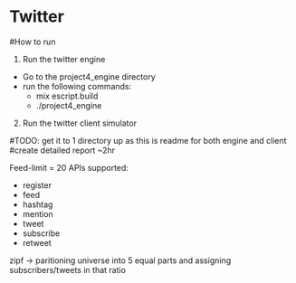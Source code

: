 # Twitter


#How to run

1. Run the twitter engine
* Go to the project4_engine directory
* run the following commands:
    * mix escript.build
    * ./project4_engine

2. Run the twitter client simulator


#TODO: get it to 1 directory up as this is readme for both engine and client
#create detailed report ~2hr

Feed-limit = 20
APIs supported:
* register
* feed
* hashtag
* mention
* tweet
* subscribe
* retweet

zipf -> paritioning universe into 5 equal parts and assigning subscribers/tweets in that ratio
